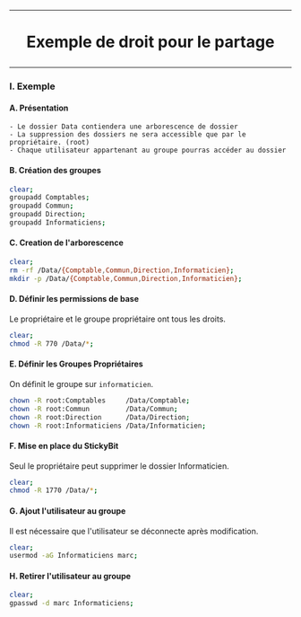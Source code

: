 ------------------------------------------------------------------------------------------------------------------------------------------------------------
# <p align='center'> Exemple de droit pour le partage </p>
------------------------------------------------------------------------------------------------------------------------------------------------------------
### I. Exemple
#### A. Présentation
```
- Le dossier Data contiendera une arborescence de dossier
- La suppression des dossiers ne sera accessible que par le propriétaire. (root)
- Chaque utilisateur appartenant au groupe pourras accéder au dossier
```


#### B. Création des groupes
```bash
clear;
groupadd Comptables;
groupadd Commun;
groupadd Direction;
groupadd Informaticiens;
```

#### C. Creation de l'arborescence
```bash
clear;
rm -rf /Data/{Comptable,Commun,Direction,Informaticien};
mkdir -p /Data/{Comptable,Commun,Direction,Informaticien};
```

#### D. Définir les permissions de base
Le propriétaire et le groupe propriétaire ont tous les droits.
```bash
clear;
chmod -R 770 /Data/*;
```

#### E. Définir les Groupes Propriétaires
On définit le groupe sur `informaticien`.
```bash
chown -R root:Comptables     /Data/Comptable;
chown -R root:Commun         /Data/Commun;
chown -R root:Direction      /Data/Direction;
chown -R root:Informaticiens /Data/Informaticien;
```

#### F. Mise en place du StickyBit
Seul le propriétaire peut supprimer le dossier Informaticien.
```bash
clear;
chmod -R 1770 /Data/*;
```

#### G. Ajout l'utilisateur au groupe
Il est nécessaire que l'utilisateur se déconnecte après modification.
```bash
clear;
usermod -aG Informaticiens marc;
```

#### H. Retirer l'utilisateur au groupe
```bash
clear;
gpasswd -d marc Informaticiens;
```

